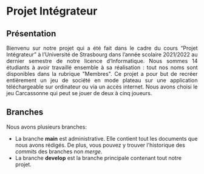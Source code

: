 # Projet Intégrateur

## Présentation

<div align="justify"> Bienvenu sur notre projet qui a été fait dans le cadre du cours “Projet Intégrateur” à l’Université de Strasbourg dans l’année scolaire 2021/2022 au dernier semestre de notre licence d’Informatique. Nous sommes 14 étudiants à avoir travaillé ensemble à sa réalisation : tout nos noms sont disponibles dans la rubrique "Membres". Ce projet a pour but de recréer entièrement un jeu de société en mode plateau sur une application téléchargeable sur ordinateur ou via un accès internet. Nous avons choisi le jeu Carcassonne qui peut se jouer de deux à cinq joueurs.</div>

## Branches

Nous avons plusieurs branches:<br/>
- La branche **main** est administrative. Elle contient tout les documents que nous avons rédigés. De plus, vous pouvez y trouver l'historique des *commits* des branches non *merge*.
- La branche **develop** est la branche principale contenant tout notre projet.
